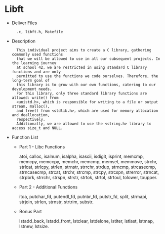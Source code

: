 # Libft

- Deliver Files

        .c, libft.h, Makefile


- Description

        This individual project aims to create a C library, gathering commonly used functions
        that we will be allowed to use in all our subsequent projects. In the learning journey 
        at school 42, we are restricted in using standard C library functions and are only
        permitted to use the functions we code ourselves. Therefore, the long-term goal of 
        this library is to grow with our own functions, catering to our development needs.
        For this library, only three standard library functions are allowed: write() from 
        <unistd.h>, which is responsible for writing to a file or output stream, malloc(), 
        and free() from <stdlib.h>, which are used for memory allocation and deallocation, 
        respectively.
        Additionally, we are allowed to use the <string.h> library to access size_t and NULL.


- Function List

    - Part 1 - Libc Functions 

        atoi, calloc, isalnum, isalpha, isascii, isdigit, isprint, memcmp, memcpy, memccpy, 
        memchr, memcmp, memset, memmove, strchr, strlcat, strlcpy, strlen, strnstr, strrchr,
        strdup, strncmp, strcasecmp, strncasecmp, strcat, strchr, strcmp, strcpy, strcspn,
        strerror, strncat, strpbrk, strrchr, strspn, strstr, strtok, strtol, strtoul, tolower, 
        toupper.


    - Part 2 - Additional Functions  

        itoa, putchar_fd, putendl_fd, putnbr_fd, putstr_fd, split, strmapi, strjoin, strlen, 
        strnstr, strtrim, substr.


    - Bonus Part

        lstadd_back, lstadd_front, lstclear, lstdelone, lstiter, lstlast, lstmap, lstnew, lstsize. 







